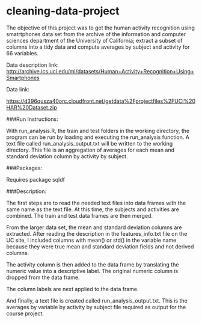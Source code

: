 cleaning-data-project
=====================

The objective of this project was to get the human activity recognition using smatrtphones data set from the archive of the information and computer sciences department of the University of California; extract a subset of columns into a tidy data and compute averages by subject and activity for 66 variables.

Data description link: http://archive.ics.uci.edu/ml/datasets/Human+Activity+Recognition+Using+Smartphones

Data link: 

https://d396qusza40orc.cloudfront.net/getdata%2Fprojectfiles%2FUCI%20HAR%20Dataset.zip
 
###Run Instructions: 

With run_analysis.R, the train and test folders in the working directory, the program can be run by loading and executing the run_analysis function. A text file called run_analysis_output.txt will be written to the working directory. This file is an aggregation of averages for each mean and standard deviation column by activity by subject.
 
###Packages: 

Requires package sqldf  

###Description: 

The first steps are to read the needed text files into data frames with the same name as the text file. At this time, the subjects and activities are combined. The train and test data frames are then merged. 

From the larger data set, the mean and standard deviation columns are extracted. After reading the description in the features_info.txt file on the UC site, I included columns with mean() or std() in the variable name because they were true mean and standard deviation fields and not derived columns.

The activity column is then added to the data frame by translating the numeric value into a descriptive label. The original numeric column is dropped from the data frame.

The column labels are next applied to the data frame.

And finally, a text file is created called run_analysis_output.txt. This is the averages by variable by activity by subject file required as output for the course project.





